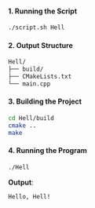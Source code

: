 

#### 1. Running the Script
```bash
./script.sh Hell
```
#### 2. Output Structure
```bash
Hell/
├── build/
├── CMakeLists.txt
└── main.cpp
```

#### 3. Building the Project
```bash
cd Hell/build
cmake ..
make
```

#### 4. Running the Program
```bash
./Hell
```
**Output**:
```
Hello, Hell!
```





